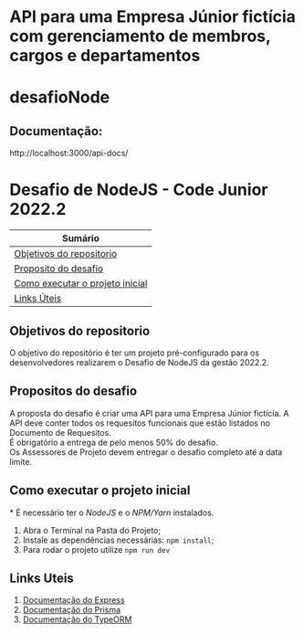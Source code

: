 # API para uma Empresa Júnior fictícia com gerenciamento de membros, cargos e departamentos
# desafioNode

## Documentação: 
http://localhost:3000/api-docs/

# Desafio de NodeJS - Code Junior 2022.2

| **Sumário** |
|-------------|
| [Objetivos do repositorio](#objetivos-do-repositorio) |
| [Proposito do desafio](#proposito-do-desafio) |
| [Como executar o projeto inicial](#como-executar-o-projeto-inicial) |
| [Links Úteis](#links-uteis) |


## Objetivos do repositorio
O objetivo do repositório é ter um projeto pré-configurado para os desenvolvedores realizarem o Desafio de NodeJS da gestão 2022.2.

## Propositos do desafio
A proposta do desafio é criar uma API para uma Empresa Júnior fictícia. A API deve conter todos os requesitos funcionais que estão listados no Documento de Requesitos.
<br>
É obrigatório a entrega de pelo menos 50% do desafio.
<br>
Os Assessores de Projeto devem entregar o desafio completo até a data limite.
<br>


## Como executar o projeto inicial
\* É necessário ter o _NodeJS_ e o _NPM/Yarn_ instalados.
1. Abra o Terminal na Pasta do Projeto;
2. Instale as dependências necessárias: `npm install`;
4. Para rodar o projeto utilize `npm run dev`

## Links Uteis
1. [Documentação do Express](https://expressjs.com/)
2. [Documentação do Prisma](https://www.prisma.io/)
3. [Documentação do TypeORM](https://typeorm.io/)
